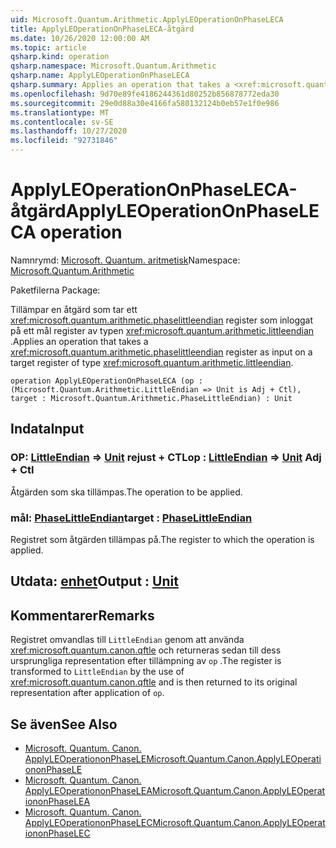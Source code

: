 ```yaml
---
uid: Microsoft.Quantum.Arithmetic.ApplyLEOperationOnPhaseLECA
title: ApplyLEOperationOnPhaseLECA-åtgärd
ms.date: 10/26/2020 12:00:00 AM
ms.topic: article
qsharp.kind: operation
qsharp.namespace: Microsoft.Quantum.Arithmetic
qsharp.name: ApplyLEOperationOnPhaseLECA
qsharp.summary: Applies an operation that takes a <xref:microsoft.quantum.arithmetic.phaselittleendian> register as input on a target register of type <xref:microsoft.quantum.arithmetic.littleendian>.
ms.openlocfilehash: 9d70e89fe4186244361d80252b856878772eda30
ms.sourcegitcommit: 29e0d88a30e4166fa580132124b0eb57e1f0e986
ms.translationtype: MT
ms.contentlocale: sv-SE
ms.lasthandoff: 10/27/2020
ms.locfileid: "92731846"
---
```

# <a name="applyleoperationonphaseleca-operation"></a><span data-ttu-id="0f376-102">ApplyLEOperationOnPhaseLECA-åtgärd</span><span class="sxs-lookup"><span data-stu-id="0f376-102">ApplyLEOperationOnPhaseLECA operation</span></span>

<span data-ttu-id="0f376-103">Namnrymd: [Microsoft. Quantum. aritmetisk](xref:Microsoft.Quantum.Arithmetic)</span><span class="sxs-lookup"><span data-stu-id="0f376-103">Namespace: [Microsoft.Quantum.Arithmetic](xref:Microsoft.Quantum.Arithmetic)</span></span>

<span data-ttu-id="0f376-104">Paketfilerna [](https://nuget.org/packages/)</span><span class="sxs-lookup"><span data-stu-id="0f376-104">Package: [](https://nuget.org/packages/)</span></span>


<span data-ttu-id="0f376-105">Tillämpar en åtgärd som tar ett <xref:microsoft.quantum.arithmetic.phaselittleendian> register som inloggat på ett mål register av typen <xref:microsoft.quantum.arithmetic.littleendian> .</span><span class="sxs-lookup"><span data-stu-id="0f376-105">Applies an operation that takes a <xref:microsoft.quantum.arithmetic.phaselittleendian> register as input on a target register of type <xref:microsoft.quantum.arithmetic.littleendian>.</span></span>

```qsharp
operation ApplyLEOperationOnPhaseLECA (op : (Microsoft.Quantum.Arithmetic.LittleEndian => Unit is Adj + Ctl), target : Microsoft.Quantum.Arithmetic.PhaseLittleEndian) : Unit
```


## <a name="input"></a><span data-ttu-id="0f376-106">Indata</span><span class="sxs-lookup"><span data-stu-id="0f376-106">Input</span></span>

### <a name="op--littleendian--unit-adj--ctl"></a><span data-ttu-id="0f376-107">OP: [LittleEndian](xref:Microsoft.Quantum.Arithmetic.LittleEndian) => [Unit](xref:microsoft.quantum.lang-ref.unit) rejust + CTL</span><span class="sxs-lookup"><span data-stu-id="0f376-107">op : [LittleEndian](xref:Microsoft.Quantum.Arithmetic.LittleEndian) => [Unit](xref:microsoft.quantum.lang-ref.unit) Adj + Ctl</span></span>

<span data-ttu-id="0f376-108">Åtgärden som ska tillämpas.</span><span class="sxs-lookup"><span data-stu-id="0f376-108">The operation to be applied.</span></span>


### <a name="target--phaselittleendian"></a><span data-ttu-id="0f376-109">mål: [PhaseLittleEndian](xref:Microsoft.Quantum.Arithmetic.PhaseLittleEndian)</span><span class="sxs-lookup"><span data-stu-id="0f376-109">target : [PhaseLittleEndian](xref:Microsoft.Quantum.Arithmetic.PhaseLittleEndian)</span></span>

<span data-ttu-id="0f376-110">Registret som åtgärden tillämpas på.</span><span class="sxs-lookup"><span data-stu-id="0f376-110">The register to which the operation is applied.</span></span>



## <a name="output--unit"></a><span data-ttu-id="0f376-111">Utdata: [enhet](xref:microsoft.quantum.lang-ref.unit)</span><span class="sxs-lookup"><span data-stu-id="0f376-111">Output : [Unit](xref:microsoft.quantum.lang-ref.unit)</span></span>



## <a name="remarks"></a><span data-ttu-id="0f376-112">Kommentarer</span><span class="sxs-lookup"><span data-stu-id="0f376-112">Remarks</span></span>

<span data-ttu-id="0f376-113">Registret omvandlas till `LittleEndian` genom att använda <xref:microsoft.quantum.canon.qftle> och returneras sedan till dess ursprungliga representation efter tillämpning av `op` .</span><span class="sxs-lookup"><span data-stu-id="0f376-113">The register is transformed to `LittleEndian` by the use of <xref:microsoft.quantum.canon.qftle> and is then returned to its original representation after application of `op`.</span></span>

## <a name="see-also"></a><span data-ttu-id="0f376-114">Se även</span><span class="sxs-lookup"><span data-stu-id="0f376-114">See Also</span></span>

- [<span data-ttu-id="0f376-115">Microsoft. Quantum. Canon. ApplyLEOperationonPhaseLE</span><span class="sxs-lookup"><span data-stu-id="0f376-115">Microsoft.Quantum.Canon.ApplyLEOperationonPhaseLE</span></span>](xref:Microsoft.Quantum.Canon.ApplyLEOperationonPhaseLE)
- [<span data-ttu-id="0f376-116">Microsoft. Quantum. Canon. ApplyLEOperationonPhaseLEA</span><span class="sxs-lookup"><span data-stu-id="0f376-116">Microsoft.Quantum.Canon.ApplyLEOperationonPhaseLEA</span></span>](xref:Microsoft.Quantum.Canon.ApplyLEOperationonPhaseLEA)
- [<span data-ttu-id="0f376-117">Microsoft. Quantum. Canon. ApplyLEOperationonPhaseLEC</span><span class="sxs-lookup"><span data-stu-id="0f376-117">Microsoft.Quantum.Canon.ApplyLEOperationonPhaseLEC</span></span>](xref:Microsoft.Quantum.Canon.ApplyLEOperationonPhaseLEC)